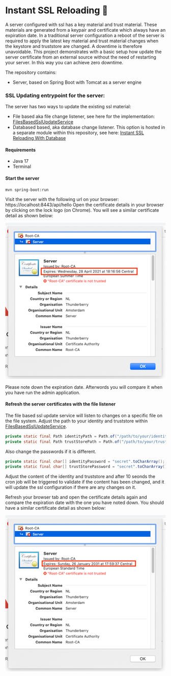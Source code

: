 # Instant SSL Reloading 🔐
A server configured with ssl has a key material and trust material. These materials are generated from a keypair and certificate which always have an expiration date.
In a traditional server configuration a reboot of the server is required to apply the latest key material and trust material changes when the keystore and truststore are changed.
A downtime is therefore unavoidable. This project demonstrates with a basic setup how update the server certificate from an external source without the need of restarting your server. In this way you can achieve zero downtime.

The repository contains:
- Server, based on Spring Boot with Tomcat as a server engine

### SSL Updating entrypoint for the server:
The server has two ways to update the existing ssl material:
- File based aka file change listener, see here for the implementation: [FilesBasedSslUpdateService](src/main/java/nl/altindag/server/service/FileBasedSslUpdateService.java)
- Databased based, aka database change listener. This option is hosted in a separate module within this repository, see here: [Instant SSL Reloading With Database](https://github.com/Hakky54/java-tutorials/tree/main/instant-ssl-reloading-with-spring-jetty-database)
#### Requirements
- Java 17
- Terminal

#### Start the server
```
mvn spring-boot:run
```
Visit the server with the following url on your browser: https://localhost:8443/api/hello
Open the certificate details in your browser by clicking on the lock logo (on Chrome). You will see a similar certificate detail as shown below:

![alt text](https://github.com/Hakky54/java-tutorials/blob/main/instant-server-ssl-reloading/images/before-reloading.png?raw=true)

Please note down the expiration date. Afterwords you will compare it when you have run the admin application.

#### Refresh the server certificates with the file listener
The file based ssl update service will listen to changes on a specific file on the file system. Adjust the path to your identity and truststore within [FilesBasedSslUpdateService](server/src/main/java/nl/altindag/server/service/FileBasedSslUpdateService.java).
```java
private static final Path identityPath = Path.of("/path/to/your/identity.jks");
private static final Path trustStorePath = Path.of("/path/to/your/truststore.jks");
```
Also change the passwords if it is different.
```java
private static final char[] identityPassword = "secret".toCharArray();
private static final char[] trustStorePassword = "secret".toCharArray();
```
Adjust the content of the identity and truststore and after 10 seonds the cron job will be triggered to validate if the content has been changed, and it will update the ssl configuration if there are any changes on it.

Refresh your browser tab and open the certificate details again and compare the expiration date with the one you have noted down.
You should have a similar certificate detail as shown below:

![alt text](https://github.com/Hakky54/java-tutorials/blob/main/instant-server-ssl-reloading/images/after-reloading.png?raw=true)
